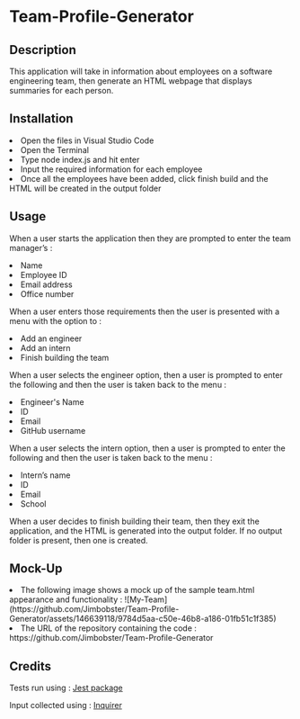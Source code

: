 # Team-Profile-Generator

## Description
This application will take in information about employees on a software engineering team, then generate an HTML webpage that displays summaries for each person.

## Installation

<li>Open the files in Visual Studio Code
<li>Open the Terminal
<li>Type node index.js and hit enter
<li> Input the required information for each employee
<li> Once all the employees have been added, click finish build and the HTML will be created in the output folder

## Usage
When a user starts the application then they are prompted to enter the team manager’s :
<li>Name
<li>Employee ID
<li>Email address
<li>Office number

When a user enters those requirements then the user is presented with a menu with the option to :
<li>Add an engineer
<li>Add an intern
<li>Finish building the team

When a user selects the engineer option, then a user is prompted to enter the following and then the user is taken back to the menu :
<li>Engineer's Name
<li>ID
<li>Email
<li>GitHub username

When a user selects the intern option, then a user is prompted to enter the following and then the user is taken back to the menu :
<li>Intern’s name
<li>ID
<li>Email
<li>School

When a user decides to finish building their team, then they exit the application, and the HTML is generated into the output folder. If no output folder is present, then one is created.

## Mock-Up
<li>The following image shows a mock up of the sample team.html appearance and functionality : ![My-Team](https://github.com/Jimbobster/Team-Profile-Generator/assets/146639118/9784d5aa-c50e-46b8-a186-01fb51c1f385)

<li>The URL of the repository containing the code : https://github.com/Jimbobster/Team-Profile-Generator

## Credits
Tests run using : [Jest package](https://www.npmjs.com/package/jest)

Input collected using : [Inquirer](https://www.npmjs.com/package/inquirer)

